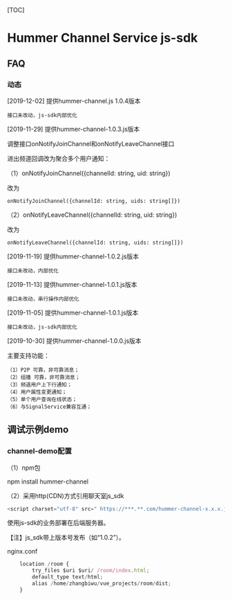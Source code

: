[TOC]

# Hummer Channel Service js-sdk

## FAQ

### 动态

[2019-12-02] 提供hummer-channel.js  1.0.4版本

	接口未改动，js-sdk内部优化

[2019-11-29] 提供hummer-channel-1.0.3.js版本

调整接口onNotifyJoinChannel和onNotifyLeaveChannel接口

进出频道回调改为聚合多个用户通知：


（1）onNotifyJoinChannel({channelId: string, uid: string})

改为

	onNotifyJoinChannel({channelId: string, uids: string[]})


（2）onNotifyLeaveChannel({channelId: string, uid: string})

改为

	onNotifyLeaveChannel({channelId: string, uids: string[]})


[2019-11-19] 提供hummer-channel-1.0.2.js版本

	接口未改动，内部优化

[2019-11-13] 提供hummer-channel-1.0.1.js版本

	接口未改动，串行操作内部优化

[2019-11-05] 提供hummer-channel-1.0.1.js版本

	接口未改动，js-sdk内部优化


[2019-10-30] 提供hummer-channel-1.0.0.js版本

主要支持功能：

	（1）P2P 可靠，非可靠消息；
	（2）组播 可靠，非可靠消息；
	（3）频道用户上下行通知；
	（4）用户属性变更通知；
	（5）单个用户查询在线状态；
	（6）与SignalService兼容互通；


## 调试示例demo

### channel-demo配置

（1）npm包

 npm install hummer-channel

（2）采用http(CDN)方式引用聊天室js_sdk
```javascript
<script charset="utf-8" src=" https://***.**.com/hummer-channel-x.x.x.js"></script>
```
使用js-sdk的业务部署在后端服务器。

【注】js_sdk带上版本号发布（如“1.0.2”）。

nginx.conf
```javascript
	location /room {
		try_files $uri $uri/ /room/index.html;
		default_type text/html;
		alias /home/zhangbiwu/vue_projects/room/dist;
	}
```
